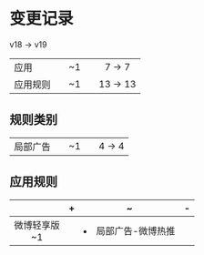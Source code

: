 # 变更记录

v18 -> v19

||||||
|-|:-:|:-:|:-:|:-:|
|应用||~1||7 -> 7|
|应用规则||~1||13 -> 13|

## 规则类别

||||||
|-|:-:|:-:|:-:|:-:|
|局部广告||~1||4 -> 4|

## 应用规则

||+|~|-|
|:-:|-|-|-|
|微博轻享版<br>~1||<li>局部广告-微博热推||
